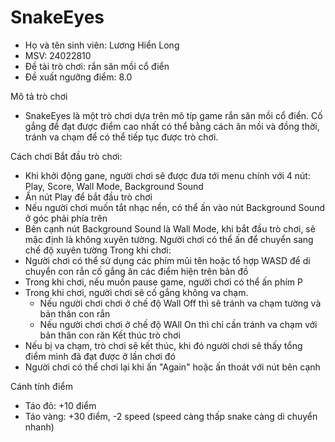 # SnakeEyes
- Họ và tên sinh viên: Lương Hiển Long
- MSV: 24022810
- Đề tài trò chơi: rắn săn mồi cổ điển
- Đề xuất ngưỡng điểm: 8.0

Mô tả trò chơi
- SnakeEyes là một trò chơi dựa trên mô típ game rắn săn mồi cổ điển. Cố gắng để đạt được điểm cao nhất có thể bằng cách ăn mồi và đồng thời, tránh va chạm để có thể tiếp tục được trò chơi.

Cách chơi
Bắt đầu trò chơi:
- Khi khởi động gane, người chơi sẽ được đưa tới menu chính với 4 nút: Play, Score, Wall Mode, Background Sound
- Ấn nút Play để bắt đầu trò chơi
- Nếu người chơi muốn tắt nhạc nền, có thể ấn vào nút Background Sound ở góc phải phía trên
- Bên cạnh nút Background Sound là Wall Mode, khi bắt đầu trò chơi, sẽ mặc định là không xuyên tường. Người chơi có thể ấn để chuyển sang chế độ xuyên tường
Trong khi chơi:
- Người chơi có thể sử dụng các phím mũi tên hoặc tổ hợp WASD để di chuyển con rắn cố gắng ăn các điểm hiện trên bản đồ
- Trong khi chơi, nếu muốn pause game, người chơi có thể ấn phím P
- Trong khi chơi, người chơi sẽ cố gắng không va chạm.
  - Nếu người chơi chơi ở chế độ Wall Off thì sẽ tránh va chạm tường và bản thân con rắn
  - Nếu người chơi  chơi ở chế độ WAll On thì chỉ cần tránh va chạm với bản thân con răn
Kết thúc trò chơi
- Nếu bị va chạm, trò chơi sẽ kết thúc, khi đó người chơi sẽ thấy tổng điểm mình đã đạt được ở lần chơi đó
- Người chơi có thể chơi lại khi ấn "Again" hoặc ấn thoát với nút bên cạnh

Cánh tính điểm
- Táo đỏ: +10 điểm
- Táo vàng: +30 điểm, -2 speed (speed càng thấp snake càng di chuyển nhanh)

